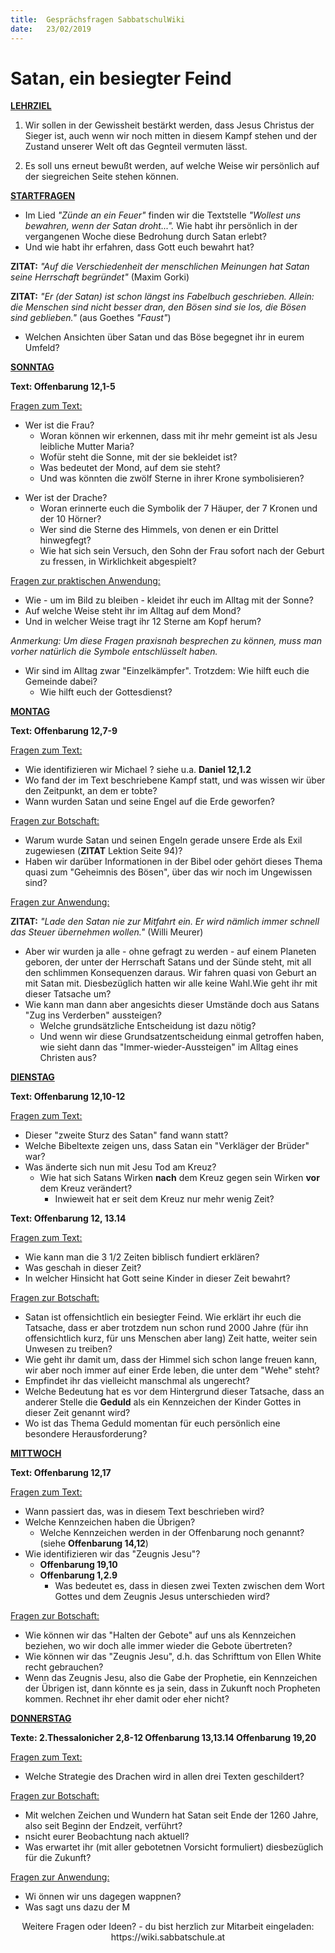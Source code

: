 ```yaml
---
title:  Gesprächsfragen SabbatschulWiki
date:   23/02/2019
---
```


Satan, ein besiegter Feind
==========================

**<u>LEHRZIEL</u>**

1. Wir sollen in der Gewissheit bestärkt werden, dass Jesus Christus der
Sieger ist, auch wenn wir noch mitten in diesem Kampf stehen und der
Zustand unserer Welt oft das Gegnteil vermuten lässt.

2. Es soll uns erneut bewußt werden, auf welche Weise wir persönlich auf
der siegreichen Seite stehen können.

**<u>STARTFRAGEN</u>**

-   Im Lied *"Zünde an ein Feuer"* finden wir die Textstelle *"Wollest
    uns bewahren, wenn der Satan droht...".* Wie habt ihr persönlich in
    der vergangenen Woche diese Bedrohung durch Satan erlebt?
-   Und wie habt ihr erfahren, dass Gott euch bewahrt hat?

**ZITAT:** *"Auf die Verschiedenheit der menschlichen Meinungen hat
Satan seine Herrschaft begründet"* (Maxim Gorki)

**ZITAT:** *"Er (der Satan) ist schon längst ins Fabelbuch geschrieben.
Allein: die Menschen sind nicht besser dran, den Bösen sind sie los, die
Bösen sind geblieben."* (aus Goethes *"Faust"*)

-   Welchen Ansichten über Satan und das Böse begegnet ihr in eurem
    Umfeld?

**<u>SONNTAG</u>**

**Text: Offenbarung 12,1-5**

<u>Fragen zum Text:</u>

-   Wer ist die Frau?
    -   Woran können wir erkennen, dass mit ihr mehr gemeint ist als
        Jesu leibliche Mutter Maria?
    -   Wofür steht die Sonne, mit der sie bekleidet ist?
    -   Was bedeutet der Mond, auf dem sie steht?
    -   Und was könnten die zwölf Sterne in ihrer Krone symbolisieren?

<!-- -->

-   Wer ist der Drache?
    -   Woran erinnerte euch die Symbolik der 7 Häuper, der 7 Kronen und
        der 10 Hörner?
    -   Wer sind die Sterne des Himmels, von denen er ein Drittel
        hinwegfegt?
    -   Wie hat sich sein Versuch, den Sohn der Frau sofort nach der
        Geburt zu fressen, in Wirklichkeit abgespielt?

<u>Fragen zur praktischen Anwendung:</u>

-   Wie - um im Bild zu bleiben - kleidet ihr euch im Alltag mit der
    Sonne?
-   Auf welche Weise steht ihr im Alltag auf dem Mond?
-   Und in welcher Weise tragt ihr 12 Sterne am Kopf herum?

*Anmerkung: Um diese Fragen praxisnah besprechen zu können, muss man
vorher natürlich die Symbole entschlüsselt haben.*

-   Wir sind im Alltag zwar "Einzelkämpfer". Trotzdem: Wie hilft euch
    die Gemeinde dabei?
    -   Wie hilft euch der Gottesdienst?

**<u>MONTAG</u>**

**Text: Offenbarung 12,7-9**

<u>Fragen zum Text:</u>

-   Wie identifizieren wir Michael ? siehe u.a. **Daniel 12,1.2**
-   Wo fand der im Text beschriebene Kampf statt, und was wissen wir
    über den Zeitpunkt, an dem er tobte?
-   Wann wurden Satan und seine Engel auf die Erde geworfen?

<u>Fragen zur Botschaft:</u>

-   Warum wurde Satan und seinen Engeln gerade unsere Erde als Exil
    zugewiesen (**ZITAT** Lektion Seite 94)?
-   Haben wir darüber Informationen in der Bibel oder gehört dieses
    Thema quasi zum "Geheimnis des Bösen", über das wir noch im
    Ungewissen sind?

<u>Fragen zur Anwendung:</u>

**ZITAT:** *"Lade den Satan nie zur Mitfahrt ein. Er wird nämlich immer
schnell das Steuer übernehmen wollen."* (Willi Meurer)

-   Aber wir wurden ja alle - ohne gefragt zu werden - auf einem
    Planeten geboren, der unter der Herrschaft Satans und der Sünde
    steht, mit all den schlimmen Konsequenzen daraus. Wir fahren quasi
    von Geburt an mit Satan mit. Diesbezüglich hatten wir alle keine
    Wahl.Wie geht ihr mit dieser Tatsache um?
-   Wie kann man dann aber angesichts dieser Umstände doch aus Satans
    "Zug ins Verderben" aussteigen?
    -   Welche grundsätzliche Entscheidung ist dazu nötig?
    -   Und wenn wir diese Grundsatzentscheidung einmal getroffen haben,
        wie sieht dann das "Immer-wieder-Aussteigen" im Alltag eines
        Christen aus?

**<u>DIENSTAG</u>**

**Text: Offenbarung 12,10-12**

<u>Fragen zum Text:</u>

-   Dieser "zweite Sturz des Satan" fand wann statt?
-   Welche Bibeltexte zeigen uns, dass Satan ein "Verkläger der Brüder"
    war?
-   Was änderte sich nun mit Jesu Tod am Kreuz?
    -   Wie hat sich Satans Wirken **nach** dem Kreuz gegen sein Wirken
        **vor** dem Kreuz verändert?
        -   Inwieweit hat er seit dem Kreuz nur mehr wenig Zeit?

**Text: Offenbarung 12, 13.14**

<u>Fragen zum Text:</u>

-   Wie kann man die 3 1/2 Zeiten biblisch fundiert erklären?
-   Was geschah in dieser Zeit?
-   In welcher Hinsicht hat Gott seine Kinder in dieser Zeit bewahrt?

<u>Fragen zur Botschaft:</u>

-   Satan ist offensichtlich ein besiegter Feind. Wie erklärt ihr euch
    die Tatsache, dass er aber trotzdem nun schon rund 2000 Jahre (für
    ihn offensichtlich kurz, für uns Menschen aber lang) Zeit hatte,
    weiter sein Unwesen zu treiben?
-   Wie geht ihr damit um, dass der Himmel sich schon lange freuen kann,
    wir aber noch immer auf einer Erde leben, die unter dem "Wehe"
    steht?
-   Empfindet ihr das vielleicht manschmal als ungerecht?
-   Welche Bedeutung hat es vor dem Hintergrund dieser Tatsache, dass an
    anderer Stelle die **Geduld** als ein Kennzeichen der Kinder Gottes
    in dieser Zeit genannt wird?
-   Wo ist das Thema Geduld momentan für euch persönlich eine besondere
    Herausforderung?

**<u>MITTWOCH</u>**

**Text: Offenbarung 12,17**

<u>Fragen zum Text:</u>

-   Wann passiert das, was in diesem Text beschrieben wird?
-   Welche Kennzeichen haben die Übrigen?
    -   Welche Kennzeichen werden in der Offenbarung noch genannt?
        (siehe **Offenbarung 14,12**)
-   Wie identifizieren wir das "Zeugnis Jesu"?
    -   **Offenbarung 19,10**
    -   **Offenbarung 1,2.9**
        -   Was bedeutet es, dass in diesen zwei Texten zwischen dem
            Wort Gottes und dem Zeugnis Jesus unterschieden wird?

<u>Fragen zur Botschaft:</u>

-   Wie können wir das "Halten der Gebote" auf uns als Kennzeichen
    beziehen, wo wir doch alle immer wieder die Gebote übertreten?
-   Wie können wir das "Zeugnis Jesu", d.h. das Schrifttum von Ellen
    White recht gebrauchen?
-   Wenn das Zeugnis Jesu, also die Gabe der Prophetie, ein Kennzeichen
    der Übrigen ist, dann könnte es ja sein, dass in Zukunft noch
    Propheten kommen. Rechnet ihr eher damit oder eher nicht?

**<u>DONNERSTAG</u>**

**Texte: 2.Thessalonicher 2,8-12 Offenbarung 13,13.14 Offenbarung
19,20**

<u>Fragen zum Text:</u>

-   Welche Strategie des Drachen wird in allen drei Texten geschildert?

<u>Fragen zur Botschaft:</u>

-   Mit welchen Zeichen und Wundern hat Satan seit Ende der 1260 Jahre,
    also seit Beginn der Endzeit, verführt?
-   nsicht eurer Beobachtung nach aktuell?
-   Was erwartet ihr (mit aller gebotetnen Vorsicht formuliert)
    diesbezüglich für die Zukunft?

<u>Fragen zur Anwendung:</u>

-   Wi önnen wir uns dagegen wappnen?
-   Was sagt uns dazu der M

<center>Weitere Fragen oder Ideen? - du bist herzlich zur Mitarbeit eingeladen: https://wiki.sabbatschule.at</center>